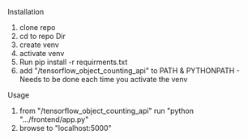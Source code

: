 Installation

1. clone repo
2. cd to repo Dir
3. create venv
4. activate venv
5. Run pip install -r requirments.txt
6. add "<cwd>/tensorflow_object_counting_api" to PATH & PYTHONPATH - Needs to be done each time you activate the venv

Usage

1. from "<cwd>/tensorflow_object_counting_api" run "python ".../frontend/app.py"
2. browse to "localhost:5000"
